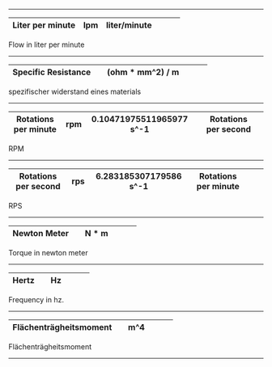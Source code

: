 -------------
| Liter per minute  | lpm | liter/minute |  |  |  | 
|---|---|---|---|---|---|

Flow in liter per minute

-------------
| Specific Resistance |  | (ohm * mm^2) / m |  |  |  | 
|---|---|---|---|---|---|

spezifischer widerstand eines materials

-------------
| Rotations per minute | rpm | 0.10471975511965977 s^-1 |  | Rotations per second |  | 
|---|---|---|---|---|---|

RPM

-------------
| Rotations per second | rps | 6.283185307179586 s^-1 | Rotations per minute |  |  | 
|---|---|---|---|---|---|

RPS

-------------
| Newton Meter | | N * m |  |  |  | 
|---|---|---|---|---|---|

Torque in newton meter

-------------
| Hertz | | Hz |  |  |  | 
|---|---|---|---|---|---|

Frequency in hz.

-------------
| Flächenträgheitsmoment | | m^4 |  |  |  | 
|---|---|---|---|---|---|

Flächenträgheitsmoment

-------------
 


